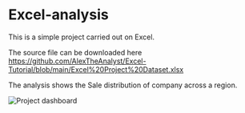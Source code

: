 # Excel-analysis

This is a simple project carried out on Excel.

The source file can be downloaded here https://github.com/AlexTheAnalyst/Excel-Tutorial/blob/main/Excel%20Project%20Dataset.xlsx

The analysis shows the Sale distribution of company across a region.

![Project dashboard](https://github.com/Seped28/Oluwaseun_Portfolio/blob/main/Divvy_trips_Project/Rmrk1.png)
